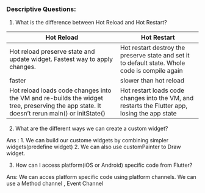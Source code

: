 ### Descriptive Questions:
1. What is the difference between Hot Reload and Hot Restart?

| Hot Reload          | Hot Restart |
| ------           | ------ |
| Hot reload preserve state and update widget. Fastest way to apply changes.  | Hot restart destroy the preserve state and set it to default state. Whole code is compile again |
| faster | slower than hot reload |
| Hot reload loads code changes into the VM and re-builds the widget tree, preserving the app state. It doesn’t rerun main() or initState() | Hot restart loads code changes into the VM, and restarts the Flutter app, losing the app state |



2. What are the different ways we can create a custom widget?

Ans :       1. We can build our custome widgets by combining simpler widgets(predefine widget)
            2. We can also use customPainter to Draw widget.




3. How can I access platform(iOS or Android) specific code from Flutter?

Ans:  We can acces platform specific code using platform channels. We can use a Method channel , Event Channel 
